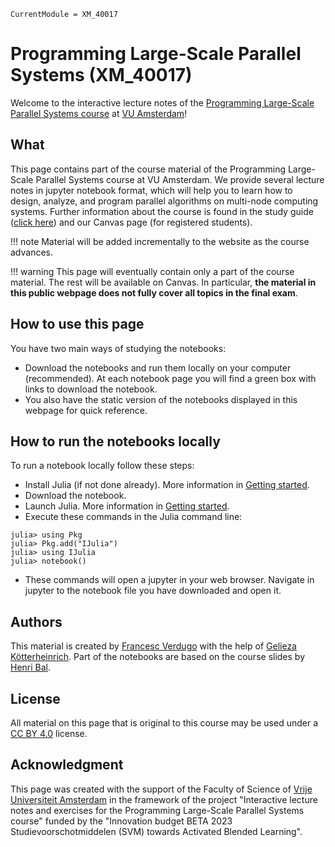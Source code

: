 ```@meta
CurrentModule = XM_40017
```
# Programming Large-Scale Parallel Systems (XM_40017)

Welcome to the interactive lecture notes of the [Programming Large-Scale Parallel Systems course](https://studiegids.vu.nl/EN/courses/2023-2024/XM_40017#/) at [VU Amsterdam](https://vu.nl)!

## What

This page contains part of the course material of the Programming Large-Scale Parallel Systems course at VU Amsterdam.
We provide several lecture notes in jupyter notebook format, which will help you to learn how to design, analyze, and program parallel algorithms on multi-node computing systems.
Further information about the course is found in the study guide
([click here](https://studiegids.vu.nl/en/vakken/2025-2026/XM_40017#/)) and our Canvas page (for registered students).

!!! note
    Material will be added incrementally to the website as the course advances.

!!! warning
    This page will eventually contain only a part of the course material. The rest will be available on Canvas. In particular, **the material in this public webpage does not fully cover all topics in the final exam**.

## How to use this page

You have two main ways of studying the notebooks:

- Download the notebooks and run them locally on your computer (recommended). At each notebook page you will find a green box with links to download the notebook.
- You also have the static version of the notebooks displayed in this webpage for quick reference.

## How to run the notebooks locally

To run a notebook locally follow these steps:

- Install Julia (if not done already). More information in [Getting started](@ref).
- Download the notebook.
- Launch Julia. More information in [Getting started](@ref).
- Execute these commands in the Julia command line:

```
julia> using Pkg
julia> Pkg.add("IJulia")
julia> using IJulia
julia> notebook()
```
- These commands will open a jupyter in your web browser. Navigate in jupyter to the notebook file you have downloaded and open it.

## Authors

This material is created by [Francesc Verdugo](https://github.com/fverdugo/) with the help of [Gelieza Kötterheinrich](https://www.linkedin.com/in/gelieza-k/). Part of the notebooks are based on the course slides by [Henri Bal](https://www.vuhpdc.net/henri-bal/).


## License

All material on this page that is original to this course may be used under a [CC BY 4.0](https://creativecommons.org/licenses/by/4.0/) license.


## Acknowledgment

This page was created with the support of the Faculty of Science of [Vrije Universiteit Amsterdam](https://vu.nl) in the framework of the project "Interactive lecture notes and exercises for the Programming Large-Scale Parallel Systems course" funded by the "Innovation budget BETA 2023 Studievoorschotmiddelen (SVM) towards Activated Blended Learning".
